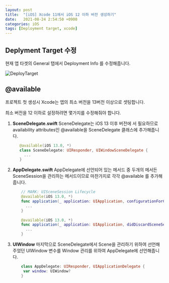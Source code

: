 ```yaml
---
layout: post
title:  "[iOS] Xcode 11에서 iOS 12 이하 버전 생성하기"
date:   2021-08-24 2:54:50 +0900
categories: iOS
tags: [Deployment target, xcode]
---
```


## **Deplyment Target 수정**

현재 앱 타겟의 General 탭에서 Deployment Info 를 수정해줍니다.

![DeployTarget](https://user-images.githubusercontent.com/56648865/130635921-e877ded8-4ce6-40f3-b3e6-c7c53bc99701.png)






## **@available**

프로젝트 첫 생성시 Xcode는 앱의 최소 버전을 13버전 이상으로 셋팅합니다. 

최소 버전을 12 이하로 설정하려면 몇가지를 수정해줘야 합니다.



1. **SceneDelegate.swift**
SceneDelegate는 iOS 13 이후 버전에 서 필요하므로 availability attributes인 @available을 SceneDelegate 클래스에 추가해줍니다.
    ```swift
       @available(iOS 13.0, *)
       class SceneDelegate: UIResponder, UIWindowSceneDelegate {
         ...
       }
    ```
2. **AppDelegate.swift**
AppDelegate에 선언되어 있는 메서드 중 두개의 메서든 SceneSession을 관리하는 메서드이므로 마찬가지로 각각 @available 를 추가해줍니다.
```swift
       // MARK: UISceneSession Lifecycle
       @available(iOS 13.0, *)
       func application(_ application: UIApplication, configurationForConnecting connectingSceneSession: UISceneSession, options: UIScene.ConnectionOptions) -> UISceneConfiguration {
         ...
       }
       
       @available(iOS 13.0, *)
       func application(_ application: UIApplication, didDiscardSceneSessions sceneSessions: Set<UISceneSession>) {
         ...
       }
```
3. **UIWindow**
마지막으로 SceneDelegate에서 Scene을 관리하기 위하여 선언해주었던 UIWindow 변수를 Window 관리를 위하여 AppDelegate에 선언해줍니다.
```swift
       class AppDelegate: UIResponder, UIApplicationDelegate {
       	var window: UIWindow?
       }
```
   
